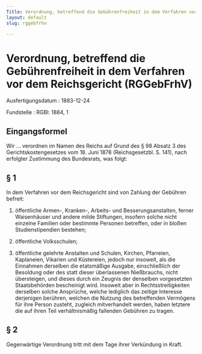 ```yaml
---
Title: Verordnung, betreffend die Gebührenfreiheit in dem Verfahren vor dem Reichsgericht
layout: default
slug: rggebfrhv

---
```


# Verordnung, betreffend die Gebührenfreiheit in dem Verfahren vor dem Reichsgericht (RGGebFrhV)

Ausfertigungsdatum
:   1883-12-24

Fundstelle
:   RGBl: 1884, 1



## Eingangsformel

Wir ...
verordnen im Namen des Reichs auf Grund des § 98 Absatz 3 des
Gerichtskostengesetzes vom 18. Juni 1878 (Reichsgesetzbl. S. 141),
nach erfolgter Zustimmung des Bundesrats, was folgt:


## § 1

In dem Verfahren vor dem
Reichsgericht              sind von Zahlung der Gebühren befreit:

1.  öffentliche Armen-, Kranken-, Arbeits- und Besserungsanstalten, ferner
    Waisenhäuser und andere milde Stiftungen, insofern solche nicht
    einzelne Familien oder bestimmte Personen betreffen, oder in bloßen
    Studienstipendien bestehen;


2.  öffentliche Volksschulen;


3.  öffentliche gelehrte Anstalten und Schulen, Kirchen, Pfarreien,
    Kaplaneien, Vikarien und Küstereien, jedoch nur insoweit, als die
    Einnahmen derselben die etatsmäßige Ausgabe, einschließlich der
    Besoldung oder des statt dieser überlassenen Nießbrauchs, nicht
    übersteigen, und dieses durch ein Zeugnis der denselben vorgesetzten
    Staatsbehörden bescheinigt wird. Insoweit aber in Rechtsstreitigkeiten
    derselben solche Ansprüche, welche lediglich das zeitige Interesse
    derjenigen berühren, welchen die Nutzung des betreffenden Vermögens
    für ihre Person zusteht, zugleich mitverhandelt werden, haben letztere
    die auf ihren Teil verhältnismäßig fallenden Gebühren zu tragen.





## § 2

Gegenwärtige Verordnung tritt mit dem Tage ihrer Verkündung in Kraft.

